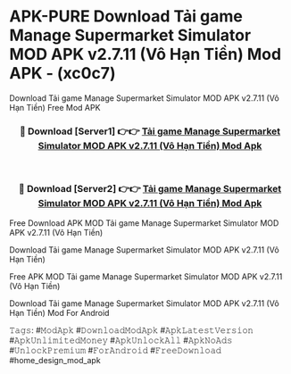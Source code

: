 # APK-PURE Download Tải game Manage Supermarket Simulator MOD APK v2.7.11 (Vô Hạn Tiền) Mod APK - (xc0c7)
Download Tải game Manage Supermarket Simulator MOD APK v2.7.11 (Vô Hạn Tiền) Free Mod APK

<div align="center">
<h3>🔴 Download [Server1] 👉👉 <a href="https://apk-comot.site?title=Tải_game_Manage_Supermarket_Simulator_MOD_APK_v2.7.11_(Vô_Hạn_Tiền)">Tải game Manage Supermarket Simulator MOD APK v2.7.11 (Vô Hạn Tiền) Mod Apk</a></h3><br>

<h3>🔴 Download [Server2] 👉👉 <a href="https://apk-comot.site?title=Tải_game_Manage_Supermarket_Simulator_MOD_APK_v2.7.11_(Vô_Hạn_Tiền)">Tải game Manage Supermarket Simulator MOD APK v2.7.11 (Vô Hạn Tiền) Mod Apk</a></h3>
</div>


Free Download APK MOD Tải game Manage Supermarket Simulator MOD APK v2.7.11 (Vô Hạn Tiền)

Download Tải game Manage Supermarket Simulator MOD APK v2.7.11 (Vô Hạn Tiền) 

Free APK MOD Tải game Manage Supermarket Simulator MOD APK v2.7.11 (Vô Hạn Tiền) 

Download Tải game Manage Supermarket Simulator MOD APK v2.7.11 (Vô Hạn Tiền) Mod For Android

𝚃𝚊𝚐𝚜: #𝙼𝚘𝚍𝙰𝚙𝚔 #𝙳𝚘𝚠𝚗𝚕𝚘𝚊𝚍𝙼𝚘𝚍𝙰𝚙𝚔 #𝙰𝚙𝚔𝙻𝚊𝚝𝚎𝚜𝚝𝚅𝚎𝚛𝚜𝚒𝚘𝚗 #𝙰𝚙𝚔𝚄𝚗𝚕𝚒𝚖𝚒𝚝𝚎𝚍𝙼𝚘𝚗𝚎𝚢 #𝙰𝚙𝚔𝚄𝚗𝚕𝚘𝚌𝚔𝙰𝚕𝚕 #𝙰𝚙𝚔𝙽𝚘𝙰𝚍𝚜 #𝚄𝚗𝚕𝚘𝚌𝚔𝙿𝚛𝚎𝚖𝚒𝚞𝚖 #𝙵𝚘𝚛𝙰𝚗𝚍𝚛𝚘𝚒𝚍 #𝙵𝚛𝚎𝚎𝙳𝚘𝚠𝚗𝚕𝚘𝚊𝚍 #home_design_mod_apk